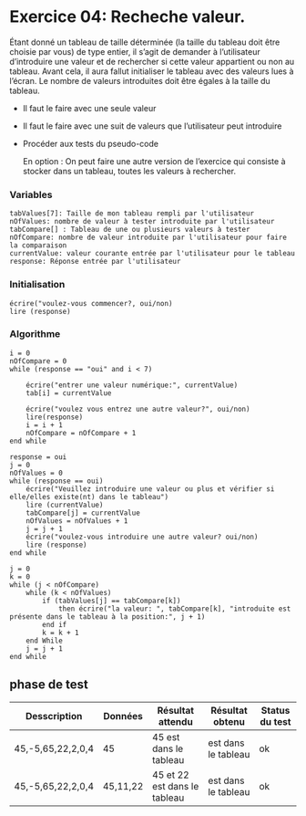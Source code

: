 # Exercice 04: Recheche valeur.

Étant donné un tableau de taille déterminée (la taille du tableau doit être choisie par vous) de
type entier, il s’agit de demander à l’utilisateur d’introduire une valeur et de rechercher si cette
valeur appartient ou non au tableau.
Avant cela, il aura fallut initialiser le tableau avec des valeurs lues à l’écran. Le nombre de
valeurs introduites doit être égales à la taille du tableau.

- Il faut le faire avec une seule valeur
- Il faut le faire avec une suit de valeurs que l’utilisateur peut introduire
- Procéder aux tests du pseudo-code

  En option :
  On peut faire une autre version de l’exercice qui consiste à stocker dans un tableau, toutes les
  valeurs à rechercher.

### Variables

```
tabValues[7]: Taille de mon tableau rempli par l'utilisateur
nOfValues: nombre de valeur à tester introduite par l'utilisateur
tabCompare[] : Tableau de une ou plusieurs valeurs à tester
nOfCompare: nombre de valeur introduite par l'utilisateur pour faire la comparaison
currentValue: valeur courante entrée par l'utilisateur pour le tableau
response: Réponse entrée par l'utilisateur
```

### Initialisation

```
écrire("voulez-vous commencer?, oui/non)
lire (response)
```

### Algorithme

```
i = 0
nOfCompare = 0
while (response == "oui" and i < 7)

    écrire("entrer une valeur numérique:", currentValue)
    tab[i] = currentValue

    écrire("voulez vous entrez une autre valeur?", oui/non)
    lire(response)
    i = i + 1
    nOfCompare = nOfCompare + 1
end while

response = oui
j = 0
nOfValues = 0
while (response == oui)
    écrire("Veuillez introduire une valeur ou plus et vérifier si elle/elles existe(nt) dans le tableau")
    lire (currentValue)
    tabCompare[j] = currentValue
    nOfValues = nOfValues + 1
    j = j + 1
    écrire("voulez-vous introduire une autre valeur? oui/non)
    lire (response)
end while

j = 0
k = 0
while (j < nOfCompare)
    while (k < nOfValues)
        if (tabValues[j] == tabCompare[k])
            then écrire("la valeur: ", tabCompare[k], "introduite est présente dans le tableau à la position:", j + 1)
        end if
        k = k + 1
    end While
    j = j + 1
end while

```

## phase de test

| Desscription      | Données  | Résultat attendu             | Résultat obtenu     | Status du test |
| ----------------- | -------- | ---------------------------- | ------------------- | -------------- |
| 45,-5,65,22,2,0,4 | 45       | 45 est dans le tableau       | est dans le tableau | ok             |
| 45,-5,65,22,2,0,4 | 45,11,22 | 45 et 22 est dans le tableau | est dans le tableau | ok             |
